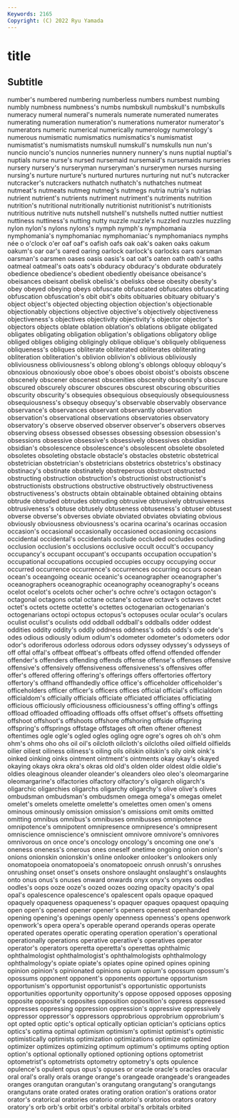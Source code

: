 ```yaml
---
Keywords: 2165
Copyright: (C) 2022 Ryu Yamada
---
```



# title

## Subtitle
number's numbered numbering numberless numbers numbest numbing numbly
numbness numbness's numbs numbskull numbskull's numbskulls numeracy numeral numeral's numerals
numerate numerated numerates numerating numeration numeration's numerations numerator numerator's numerators
numeric numerical numerically numerology numerology's numerous numismatic numismatics numismatics's numismatist
numismatist's numismatists numskull numskull's numskulls nun nun's nuncio nuncio's nuncios
nunneries nunnery nunnery's nuns nuptial nuptial's nuptials nurse nurse's nursed
nursemaid nursemaid's nursemaids nurseries nursery nursery's nurseryman nurseryman's nurserymen nurses
nursing nursing's nurture nurture's nurtured nurtures nurturing nut nut's nutcracker
nutcracker's nutcrackers nuthatch nuthatch's nuthatches nutmeat nutmeat's nutmeats nutmeg nutmeg's
nutmegs nutria nutria's nutrias nutrient nutrient's nutrients nutriment nutriment's nutriments
nutrition nutrition's nutritional nutritionally nutritionist nutritionist's nutritionists nutritious nutritive nuts
nutshell nutshell's nutshells nutted nuttier nuttiest nuttiness nuttiness's nutting nutty
nuzzle nuzzle's nuzzled nuzzles nuzzling nylon nylon's nylons nylons's nymph
nymph's nymphomania nymphomania's nymphomaniac nymphomaniac's nymphomaniacs nymphs née o o'clock
o'er oaf oaf's oafish oafs oak oak's oaken oaks oakum
oakum's oar oar's oared oaring oarlock oarlock's oarlocks oars oarsman
oarsman's oarsmen oases oasis oasis's oat oat's oaten oath oath's
oaths oatmeal oatmeal's oats oats's obduracy obduracy's obdurate obdurately obedience
obedience's obedient obediently obeisance obeisance's obeisances obeisant obelisk obelisk's obelisks
obese obesity obesity's obey obeyed obeying obeys obfuscate obfuscated obfuscates
obfuscating obfuscation obfuscation's obit obit's obits obituaries obituary obituary's object
object's objected objecting objection objection's objectionable objectionably objections objective objective's
objectively objectiveness objectiveness's objectives objectivity objectivity's objector objector's objectors objects
oblate oblation oblation's oblations obligate obligated obligates obligating obligation obligation's
obligations obligatory oblige obliged obliges obliging obligingly oblique oblique's obliquely
obliqueness obliqueness's obliques obliterate obliterated obliterates obliterating obliteration obliteration's oblivion
oblivion's oblivious obliviously obliviousness obliviousness's oblong oblong's oblongs obloquy obloquy's
obnoxious obnoxiously oboe oboe's oboes oboist oboist's oboists obscene obscenely
obscener obscenest obscenities obscenity obscenity's obscure obscured obscurely obscurer obscures
obscurest obscuring obscurities obscurity obscurity's obsequies obsequious obsequiously obsequiousness obsequiousness's
obsequy obsequy's observable observably observance observance's observances observant observantly observation
observation's observational observations observatories observatory observatory's observe observed observer observer's
observers observes observing obsess obsessed obsesses obsessing obsession obsession's obsessions
obsessive obsessive's obsessively obsessives obsidian obsidian's obsolescence obsolescence's obsolescent obsolete
obsoleted obsoletes obsoleting obstacle obstacle's obstacles obstetric obstetrical obstetrician obstetrician's
obstetricians obstetrics obstetrics's obstinacy obstinacy's obstinate obstinately obstreperous obstruct obstructed
obstructing obstruction obstruction's obstructionist obstructionist's obstructionists obstructions obstructive obstructively obstructiveness
obstructiveness's obstructs obtain obtainable obtained obtaining obtains obtrude obtruded obtrudes
obtruding obtrusive obtrusively obtrusiveness obtrusiveness's obtuse obtusely obtuseness obtuseness's obtuser
obtusest obverse obverse's obverses obviate obviated obviates obviating obvious obviously
obviousness obviousness's ocarina ocarina's ocarinas occasion occasion's occasional occasionally occasioned
occasioning occasions occidental occidental's occidentals occlude occluded occludes occluding occlusion
occlusion's occlusions occlusive occult occult's occupancy occupancy's occupant occupant's occupants
occupation occupation's occupational occupations occupied occupies occupy occupying occur occurred
occurrence occurrence's occurrences occurring occurs ocean ocean's oceangoing oceanic oceanic's
oceanographer oceanographer's oceanographers oceanographic oceanography oceanography's oceans ocelot ocelot's ocelots
ocher ocher's ochre ochre's octagon octagon's octagonal octagons octal octane
octane's octave octave's octaves octet octet's octets octette octette's octettes
octogenarian octogenarian's octogenarians octopi octopus octopus's octopuses ocular ocular's oculars
oculist oculist's oculists odd oddball oddball's oddballs odder oddest oddities
oddity oddity's oddly oddness oddness's odds odds's ode ode's odes
odious odiously odium odium's odometer odometer's odometers odor odor's odoriferous
odorless odorous odors odyssey odyssey's odysseys of off offal offal's
offbeat offbeat's offbeats offed offend offended offender offender's offenders offending
offends offense offense's offenses offensive offensive's offensively offensiveness offensiveness's offensives
offer offer's offered offering offering's offerings offers offertories offertory offertory's
offhand offhandedly office office's officeholder officeholder's officeholders officer officer's officers
offices official official's officialdom officialdom's officially officials officiate officiated officiates
officiating officious officiously officiousness officiousness's offing offing's offings offload offloaded
offloading offloads offs offset offset's offsets offsetting offshoot offshoot's offshoots
offshore offshoring offside offspring offspring's offsprings offstage offstages oft often
oftener oftenest oftentimes ogle ogle's ogled ogles ogling ogre ogre's
ogres oh oh's ohm ohm's ohms oho ohs oil oil's
oilcloth oilcloth's oilcloths oiled oilfield oilfields oilier oiliest oiliness oiliness's
oiling oils oilskin oilskin's oily oink oink's oinked oinking oinks
ointment ointment's ointments okay okay's okayed okaying okays okra okra's
okras old old's olden older oldest oldie oldie's oldies oleaginous
oleander oleander's oleanders oleo oleo's oleomargarine oleomargarine's olfactories olfactory olfactory's
oligarch oligarch's oligarchic oligarchies oligarchs oligarchy oligarchy's olive olive's olives
ombudsman ombudsman's ombudsmen omega omega's omegas omelet omelet's omelets omelette
omelette's omelettes omen omen's omens ominous ominously omission omission's omissions
omit omits omitted omitting omnibus omnibus's omnibuses omnibusses omnipotence omnipotence's
omnipotent omnipresence omnipresence's omnipresent omniscience omniscience's omniscient omnivore omnivore's omnivores
omnivorous on once once's oncology oncology's oncoming one one's oneness
oneness's onerous ones oneself onetime ongoing onion onion's onions onionskin
onionskin's online onlooker onlooker's onlookers only onomatopoeia onomatopoeia's onomatopoeic onrush
onrush's onrushes onrushing onset onset's onsets onshore onslaught onslaught's onslaughts
onto onus onus's onuses onward onwards onyx onyx's onyxes oodles
oodles's oops ooze ooze's oozed oozes oozing opacity opacity's opal
opal's opalescence opalescence's opalescent opals opaque opaqued opaquely opaqueness opaqueness's
opaquer opaques opaquest opaquing open open's opened opener opener's openers
openest openhanded opening opening's openings openly openness openness's opens openwork
openwork's opera opera's operable operand operands operas operate operated operates
operatic operating operation operation's operational operationally operations operative operative's operatives
operator operator's operators operetta operetta's operettas ophthalmic ophthalmologist ophthalmologist's ophthalmologists
ophthalmology ophthalmology's opiate opiate's opiates opine opined opines opining opinion
opinion's opinionated opinions opium opium's opossum opossum's opossums opponent opponent's
opponents opportune opportunism opportunism's opportunist opportunist's opportunistic opportunists opportunities opportunity
opportunity's oppose opposed opposes opposing opposite opposite's opposites opposition opposition's
oppress oppressed oppresses oppressing oppression oppression's oppressive oppressively oppressor oppressor's
oppressors opprobrious opprobrium opprobrium's opt opted optic optic's optical optically
optician optician's opticians optics optics's optima optimal optimism optimism's optimist
optimist's optimistic optimistically optimists optimization optimizations optimize optimized optimizer optimizes
optimizing optimum optimum's optimums opting option option's optional optionally optioned
optioning options optometrist optometrist's optometrists optometry optometry's opts opulence opulence's
opulent opus opus's opuses or oracle oracle's oracles oracular oral
oral's orally orals orange orange's orangeade orangeade's orangeades oranges orangutan
orangutan's orangutang orangutang's orangutangs orangutans orate orated orates orating oration
oration's orations orator orator's oratorical oratories oratorio oratorio's oratorios orators
oratory oratory's orb orb's orbit orbit's orbital orbital's orbitals orbited
